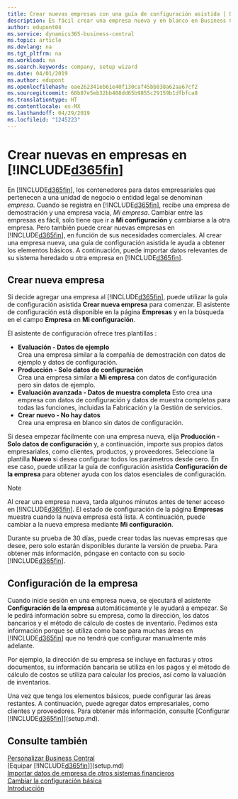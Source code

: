 ```yaml
---
title: Crear nuevas empresas con una guía de configuración asistida | Documentos de Microsoft
description: Es fácil crear una empresa nueva y en blanco en Business Central. Una guía de configuración asistida le ayudará a seguir los pasos, y podrá importar sus datos empresariales existentes.
author: edupont04
ms.service: dynamics365-business-central
ms.topic: article
ms.devlang: na
ms.tgt_pltfrm: na
ms.workload: na
ms.search.keywords: company, setup wizard
ms.date: 04/01/2019
ms.author: edupont
ms.openlocfilehash: eae262341eb61e40f130caf45bb838a62aa67cf2
ms.sourcegitcommit: 60b87e5eb32bb408dd65b9855c29159b1dfbfca8
ms.translationtype: HT
ms.contentlocale: es-MX
ms.lasthandoff: 04/29/2019
ms.locfileid: "1245223"
---
```

# <a name="creating-new-companies-in-included365finincludesd365finmdmd"></a>Crear nuevas en empresas en [!INCLUDE[d365fin](includes/d365fin_md.md)]
En [!INCLUDE[d365fin](includes/d365fin_md.md)], los contenedores para datos empresariales que pertenecen a una unidad de negocio o entidad legal se denominan *empresa*. Cuando se registra en [!INCLUDE[d365fin](includes/d365fin_md.md)], recibe una empresa de demostración y una empresa vacía, *Mi empresa*. Cambiar entre las empresas es fácil, solo tiene que ir a **Mi configuración** y cambiarse a la otra empresa. Pero también puede crear nuevas empresas en [!INCLUDE[d365fin](includes/d365fin_md.md)], en función de sus necesidades comerciales. Al crear una empresa nueva, una guía de configuración asistida le ayuda a obtener los elementos básicos. A continuación, puede importar datos relevantes de su sistema heredado u otra empresa en [!INCLUDE[d365fin](includes/d365fin_md.md)].  

## <a name="create-new-company"></a>Crear nueva empresa
Si decide agregar una empresa al [!INCLUDE[d365fin](includes/d365fin_md.md)], puede utilizar la guía de configuración asistida **Crear nueva empresa** para comenzar. El asistente de configuración está disponible en la página **Empresas** y en la búsqueda en el campo **Empresa** en **Mi configuración**.  

El asistente de configuración ofrece tres plantillas :

-   **Evaluación - Datos de ejemplo**  
    Crea una empresa similar a la compañía de demostración con datos de ejemplo y datos de configuración.  
-   **Producción - Solo datos de configuración**  
    Crea una empresa similar a **Mi empresa** con datos de configuración pero sin datos de ejemplo.
-   **Evaluación avanzada - Datos de muestra completa** Esto crea una empresa con datos de configuración y datos de muestra completos para todas las funciones, incluidas la Fabricación y la Gestión de servicios.
-   **Crear nuevo - No hay datos**  
    Crea una empresa en blanco sin datos de configuración.  

Si desea empezar fácilmente con una empresa nueva, elija **Producción - Solo datos de configuración** y, a continuación, importe sus propios datos empresariales, como clientes, productos, y proveedores. Seleccione la plantilla **Nuevo** si desea configurar todos los parámetros desde cero. En ese caso, puede utilizar la guía de configuración asistida **Configuración de la empresa** para obtener ayuda con los datos esenciales de configuración.  

> [!NOTE]  
>   Al crear una empresa nueva, tarda algunos minutos antes de tener acceso en [!INCLUDE[d365fin](includes/d365fin_md.md)]. El estado de configuración de la página **Empresas** muestra cuando la nueva empresa está lista. A continuación, puede cambiar a la nueva empresa mediante **Mi configuración**.  

Durante su prueba de 30 días, puede crear todas las nuevas empresas que desee, pero solo estarán disponibles durante la versión de prueba. Para obtener más información, póngase en contacto con su socio [!INCLUDE[d365fin](includes/d365fin_md.md)].  

## <a name="company-setup"></a>Configuración de la empresa
Cuando inicie sesión en una empresa nueva, se ejecutará el asistente **Configuración de la empresa** automáticamente y le ayudará a empezar. Se le pedirá información sobre su empresa, como la dirección, los datos bancarios y el método de cálculo de costes de inventario. Pedimos esta información porque se utiliza como base para muchas áreas en [!INCLUDE[d365fin](includes/d365fin_md.md)] que no tendrá que configurar manualmente más adelante.  

Por ejemplo, la dirección de su empresa se incluye en facturas y otros documentos, su información bancaria se utiliza en los pagos y el método de cálculo de costos se utiliza para calcular los precios, así como la valuación de inventarios.  

Una vez que tenga los elementos básicos, puede configurar las áreas restantes. A continuación, puede agregar datos empresariales, como clientes y proveedores. Para obtener más información, consulte [Configurar [!INCLUDE[d365fin](includes/d365fin_md.md)]](setup.md).  

## <a name="see-also"></a>Consulte también
[Personalizar Business Central](ui-customizing-overview.md)  
[Equipar [!INCLUDE[d365fin](includes/d365fin_md.md)]](setup.md)  
[Importar datos de empresa de otros sistemas financieros](across-import-data-configuration-packages.md)  
[Cambiar la configuración básica](ui-change-basic-settings.md)  
[Introducción](product-get-started.md)  
